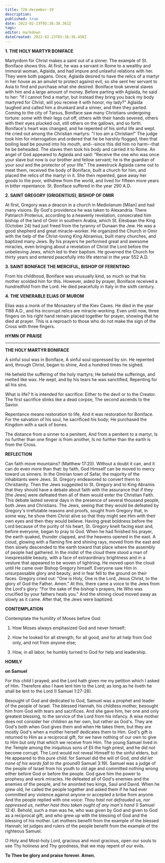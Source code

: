 ```yaml
---
title: 728-december-19
description: 
published: true
date: 2022-02-23T05:36:38.361Z
tags: 
editor: markdown
dateCreated: 2022-02-23T05:36:36.458Z
---
```



**1. THE HOLY MARTYR BONIFACE**

Martyrdom for Christ makes a saint out of a sinner. The example of St. Boniface shows this. At first, he was a servant in Rome to a wealthy and immoral woman, Aglaida, and had impure and unlawful relations with her. They were both pagans. Once, Aglaida desired to have the relics of a martyr in her house as an amulet to protect against evil, so she sent her servant to Asia to find and purchase what she desired. Boniface took several slaves with him and a large amount of money. Before parting with Aglaida, he said to her: "If I cannot find a martyr, but instead they bring you back my body martyred for Christ, will you receive it with honor, my lady?" Aglaida laughed and called him a drunkard and a sinner, and then they parted. Coming to the city of Tarsus, Boniface saw many Christians undergoing torture: some with their legs cut off, others with their hands severed, others with their eyes plucked out, still others on the gallows, and so forth. Boniface's heart was changed, and he repented of his sinful life and wept. He cried out among the Christian martyrs: "I too am a Christian!" The judge took him for interrogation and ordered that he be harshly flogged, then that boiling lead be poured into his mouth, and--since this did him no harm--that he be beheaded. The slaves then took his body and carried it to Rome. An angel of God appeared to Aglaida and said: "Receive the one who was once your slave but now is our brother and fellow servant; he is the guardian of your soul and the protector of your life." The awestruck Aglaida came out to meet them, received the body of Boniface, built a church for him, and placed the relics of the martyr in it. She then repented, gave away her goods to the poor, withdrew from the world, and lived for fifteen more years in bitter repentance. St. Boniface suffered in the year 290 A.D.

**2. SAINT GREGORY (GRIGENTIUS), BISHOP OF OMIR**

At first, Gregory was a deacon in a church in Mediolanum [Milan] and had many visions. By God's providence he was taken to Alexandria. There Patriarch Proterius, according to a heavenly revelation, consecrated him bishop of the land of Omir in southern Arabia, which St. Elesbaan the King (October 24) had just freed from the tyranny of Dunaan the Jew. He was a good shepherd and great miracle-worker. He organized the Church in Omir with the help of the Christ-loving King Abramius, built many churches, and baptized many Jews. By his prayers he performed great and awesome miracles, even bringing about a revelation of Christ the Lord before the unbelieving Jews, which led to their baptism. He governed the Church for thirty years and entered peacefully into life eternal in the year 552 A.D.

**3. SAINT BONIFACE THE MERCIFUL, BISHOP OF FERENTINO**

From his childhood, Boniface was unusually kind, so much so that his mother scolded him for this. However, aided by prayer, Boniface received a hundredfold from the Lord. He died peacefully in Italy in the sixth century.

**4. THE VENERABLE ELIAS OF MUROM**

Elias was a monk of the Monastery of the Kiev Caves. He died in the year 1188 A.D., and his incorrupt relics are miracle-working. Even until now, three fingers on his right hand remain placed together for prayer, showing that he died at prayer. This is a reproach to those who do not make the sign of the Cross with three fingers.



**HYMN OF PRAISE**
****

**THE HOLY MARTYR BONIFACE**

A sinful soul was in Boniface,
A sinful soul oppressed by sin.
He repented and, through Christ, began to shine,
And a hundred times he sighed.

He beheld the suffering of the holy martyrs;
He beheld the sufferings, and melted like wax.
He wept, and by his tears he was sanctified,
Repenting for all his sins.

What is life? It is intended for sacrifice:
Either to the devil or to the Creator.
The first sacrifice stinks like a dead corpse,
The second ascends to the Savior.

Repentance means restoration to life,
And it was restoration for Boniface.
For the salvation of his soul, he sacrificed his body;
He purchased the Kingdom with a sack of bones.

The distance from a sinner to a penitent,
And from a penitent to a martyr,
Is no further than one finger is from another,
Is no further than the earth is from the Cross.


**REFLECTION**

Can faith move mountains? (Matthew 17:20). Without a doubt it can, and it can do even more than that: by faith, God Himself can be moved to mercy toward us sinners. In the Omirian town of Safar, the majority of the inhabitants were Jews. St. Gregory endeavored to convert them to Christianity. Then the Jews suggested to St. Gregory and to King Abramis that they should have a debate about faith with the assurance that if they [the Jews] were defeated then all of them would enter the Christian Faith. This debate lasted several days in the presence of several thousand people, both Jews and Christians. The Jews, seeing that they would be defeated by Gregory's irrefutable reasons and proofs, sought from Gregory that, in some way, he show them Christ alive so that they might see Him with their own eyes and then they would believe. Having great boldness before the Lord because of the purity of his heart, St. Gregory knelt facing east and, before everyone, began to pray to God. When he had finished his prayer, the earth quaked, thunder clapped, and the heavens opened in the east. A cloud, glowing with a flaming fire and shining rays, moved from the east and then slowly descended to the earth toward that place where the assembly of people had gathered. In the midst of the cloud there stood a man of inexpressible beauty, with a face of extraordinary brightness and in a vesture that appeared to be woven of lightning. He moved upon the cloud until He came over Bishop Gregory himself. Everyone saw Him in unsurpassable glory and beauty, and in fear fell to the ground on their faces. Gregory cried out: "One is Holy, One is the Lord, Jesus Christ, to the glory of God the Father. Amen." At this, there came a voice to the Jews from the Lord's glory: "For the sake of the bishop's prayers, He Who was crucified by your fathers heals you." And the shining cloud moved away as slowly as it came. After that, the Jews were baptized.



**CONTEMPLATION**

Contemplate the humility of Moses before God:

1.  How Moses always emphasized God and never himself;

1.  How he looked for all strength, for all good, and for all help from God only, and not from anyone else;

1.  How, in all labor, he humbly turned to God for help and leadership.



**HOMILY**

**on Samuel**

For this child I prayed; and the Lord hath given me my petition which I asked of Him. Therefore also I have lent him to the Lord; as long as he liveth he shall be lent to the Lord (I Samuel 1:27-28).

Besought of God and dedicated to God, Samuel was a prophet and leader of the people of Israel. The blessed Hannah, his childless mother, besought him from God with tears and sacrifices. And she gave him, her one and only greatest blessing, to the service of the Lord from his infancy. A wise mother does not consider her children as her own, but rather as God's. They are God's both when God gives them and when He takes them, but they are mostly God's when a mother herself dedicates them to Him. God's gift is returned to Him as a reciprocal gift, for we have nothing of our own to give to Him but only that which we receive from Him. The young Samuel lived in the Temple among the iniquitous sons of Eli the high priest, and he did not become corrupt. The Lord would not reveal Himself to the sinful elders, but He appeared to this pure child: for Samuel did the will of God, *and did let none of his words fall to the ground*(I Samuel 3:19). Samuel was a judge of the people of Israel from his youth to old age and committed nothing wrong either before God or before the people. God gave him the power to prophesy and work miracles. He defeated all of God's enemies and the enemies of the people, and he anointed two kings, Saul and David. When he grew old, he called the people together and asked them if he had ever committed any violence against anyone or accepted a bribe from anyone. And the people replied with one voice: *Thou hast not defrauded us, nor oppressed us, neither hast thou taken ought of any man's hand* (I Samuel 12:4). Behold, such a man was he, who was given by God and given to God as a reciprocal gift, and who grew up with the blessing of God and the blessing of his mother. Let mothers benefit from the example of the blessed Hannah; let judges and rulers of the people benefit from the example of the righteous Samuel. 

O Holy and Most-holy Lord, gracious and most gracious, open our souls to see Thy holiness and Thy goodness, that we may repent of our evils.

**To Thee be glory and praise forever. Amen.**
